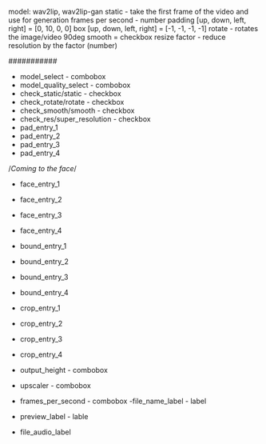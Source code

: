model: wav2lip, wav2lip-gan
static - take the first frame of the video and use for generation
frames per second - number
padding [up, down, left, right] = [0, 10, 0, 0]
box [up, down, left, right] = [-1, -1, -1, -1]
rotate - rotates the image/video 90deg
smooth = checkbox
resize factor - reduce resolution by the factor (number)

###########

- model_select - combobox
- model_quality_select - combobox
- check_static/static - checkbox
- check_rotate/rotate - checkbox
- check_smooth/smooth - checkbox
- check_res/super_resolution - checkbox
- pad_entry_1
- pad_entry_2
- pad_entry_3
- pad_entry_4

/_Coming to the face_/

- face_entry_1
- face_entry_2
- face_entry_3
- face_entry_4

- bound_entry_1
- bound_entry_2
- bound_entry_3
- bound_entry_4

- crop_entry_1
- crop_entry_2
- crop_entry_3
- crop_entry_4

- output_height - combobox
- upscaler - combobox
- frames_per_second - combobox
  -file_name_label - label
- preview_label - lable
- file_audio_label
